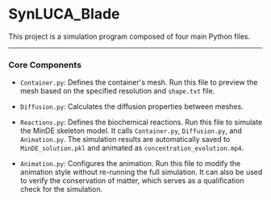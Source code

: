 # SynLUCA_Blade

This project is a simulation program composed of four main Python files.

---

### **Core Components**

* `Container.py`: Defines the container's mesh. Run this file to preview the mesh based on the specified resolution and `shape.txt` file.

* `Diffusion.py`: Calculates the diffusion properties between meshes.

* `Reactions.py`: Defines the biochemical reactions. Run this file to simulate the MinDE skeleton model. It calls `Container.py`, `Diffusion.py`, and `Animation.py`. The simulation results are automatically saved to `MinDE_solution.pkl` and animated as `concentration_evolution.mp4`.

* `Animation.py`: Configures the animation. Run this file to modify the animation style without re-running the full simulation. It can also be used to verify the conservation of matter, which serves as a qualification check for the simulation.